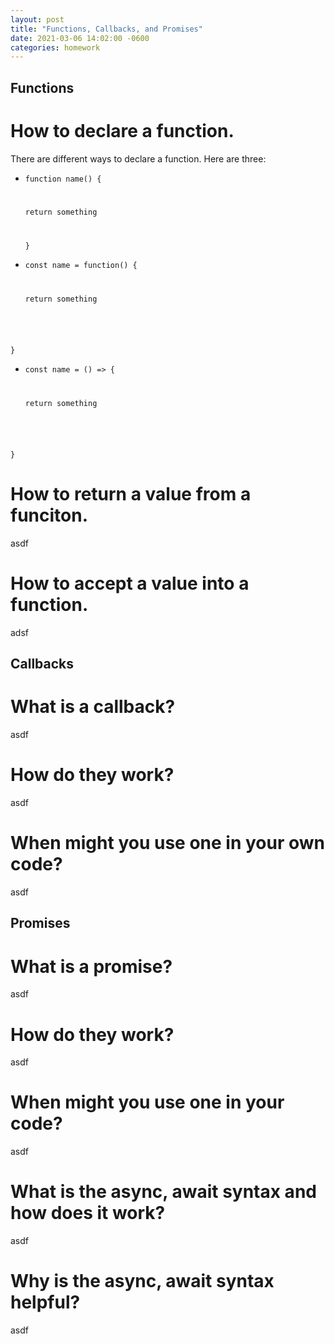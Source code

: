 ```yaml
---
layout: post
title: "Functions, Callbacks, and Promises"
date: 2021-03-06 14:02:00 -0600
categories: homework
---
```


## Functions

# How to declare a function.

There are different ways to declare a function. Here are three:

- <code>function name() {

    return something

    }
    </code>

- <code>const name = function() {

    return something

}
    </code>

- <code>const name = () => {

    return something
    
}
    </code>

# How to return a value from a funciton.

asdf

# How to accept a value into a function.

adsf

## Callbacks

# What is a callback?

asdf

# How do they work?

asdf

# When might you use one in your own code?

asdf

## Promises

# What is a promise?

asdf

# How do they work?

asdf

# When might you use one in your code?

asdf

# What is the async, await syntax and how does it work?

asdf

# Why is the async, await syntax helpful?

asdf